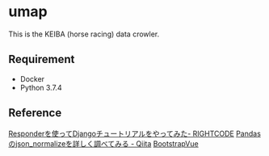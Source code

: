 # umap
This is the KEIBA (horse racing) data crowler.

## Requirement
* Docker
* Python 3.7.4

## Reference
[Responderを使ってDjangoチュートリアルをやってみた- RIGHTCODE](https://rightcode.co.jp/blog/information-technology/responder-django-tutorial-0)
[Pandasのjson_normalizeを詳しく調べてみる - Qiita](https://qiita.com/simonritchie/items/7e50b47ccadbbb0fba57)
[BootstrapVue](https://bootstrap-vue.js.org/)